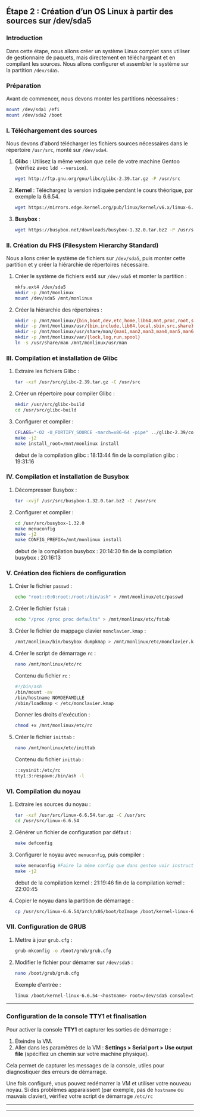 
## Étape 2 : Création d’un OS Linux à partir des sources sur /dev/sda5

### Introduction

Dans cette étape, nous allons créer un système Linux complet sans utiliser de gestionnaire de paquets, mais directement en téléchargeant et en compilant les sources. Nous allons configurer et assembler le système sur la partition `/dev/sda5`.

### Préparation

Avant de commencer, nous devons monter les partitions nécessaires :

```bash
mount /dev/sda1 /efi
mount /dev/sda2 /boot
```

### I. Téléchargement des sources

Nous devons d'abord télécharger les fichiers sources nécessaires dans le répertoire `/usr/src`, monté sur `/dev/sda4`.

1. **Glibc** : Utilisez la même version que celle de votre machine Gentoo (vérifiez avec `ldd --version`).

   ```bash
   wget http://ftp.gnu.org/gnu/libc/glibc-2.39.tar.gz -P /usr/src
   ```

2. **Kernel** : Téléchargez la version indiquée pendant le cours théorique, par exemple la 6.6.54.

   ```bash
   wget https://mirrors.edge.kernel.org/pub/linux/kernel/v6.x/linux-6.6.54.tar.gz -P /usr/src
   ```

3. **Busybox** :

   ```bash
   wget https://busybox.net/downloads/busybox-1.32.0.tar.bz2 -P /usr/src
   ```

### II. Création du FHS (Filesystem Hierarchy Standard)

Nous allons créer le système de fichiers sur `/dev/sda5`, puis monter cette partition et y créer la hiérarchie de répertoires nécessaire.

1. Créer le système de fichiers ext4 sur `/dev/sda5` et monter la partition :

   ```bash
   mkfs.ext4 /dev/sda5
   mkdir -p /mnt/monlinux
   mount /dev/sda5 /mnt/monlinux
   ```

2. Créer la hiérarchie des répertoires :

   ```bash
   mkdir -p /mnt/monlinux/{bin,boot,dev,etc,home,lib64,mnt,proc,root,sbin,sys,tmp,usr,var}
   mkdir -p /mnt/monlinux/usr/{bin,include,lib64,local,sbin,src,share}
   mkdir -p /mnt/monlinux/usr/share/man/{man1,man2,man3,man4,man5,man6,man7,man8}
   mkdir -p /mnt/monlinux/var/{lock,log,run,spool}
   ln -s /usr/share/man /mnt/monlinux/usr/man
   ```

### III. Compilation et installation de Glibc

1. Extraire les fichiers Glibc :

   ```bash
   tar -xzf /usr/src/glibc-2.39.tar.gz -C /usr/src
   ```

2. Créer un répertoire pour compiler Glibc :

   ```bash
   mkdir /usr/src/glibc-build
   cd /usr/src/glibc-build
   ```

3. Configurer et compiler :

   ```bash
   CFLAGS="-O2 -U_FORTIFY_SOURCE -march=x86-64 -pipe" ../glibc-2.39/configure --enable-addons --prefix=/usr --with-headers=/usr/include
   make -j2
   make install_root=/mnt/monlinux install
   ```
   debut de la compilation glibc : 18:13:44
   fin de la compilation glibc : 19:31:16
### IV. Compilation et installation de Busybox

1. Décompresser Busybox :

   ```bash
   tar -xvjf /usr/src/busybox-1.32.0.tar.bz2 -C /usr/src
   ```

2. Configurer et compiler :

   ```bash
   cd /usr/src/busybox-1.32.0
   make menuconfig
   make -j2
   make CONFIG_PREFIX=/mnt/monlinux install
   ```
   debut de la compilation busybox : 20:14:30
   fin de la compilation busybox : 20:16:13
### V. Création des fichiers de configuration

1. Créer le fichier `passwd` :

   ```bash
   echo "root::0:0:root:/root:/bin/ash" > /mnt/monlinux/etc/passwd
   ```

2. Créer le fichier `fstab` :

   ```bash
   echo "/proc /proc proc defaults" > /mnt/monlinux/etc/fstab
   ```

3. Créer le fichier de mappage clavier `monclavier.kmap` :

   ```bash
   /mnt/monlinux/bin/busybox dumpkmap > /mnt/monlinux/etc/monclavier.kmap
   ```

4. Créer le script de démarrage `rc` :

   ```bash
   nano /mnt/monlinux/etc/rc
   ```

   Contenu du fichier `rc` :

   ```bash
   #!/bin/ash
   /bin/mount -av
   /bin/hostname NOMDEFAMILLE
   /sbin/loadkmap < /etc/monclavier.kmap
   ```

   Donner les droits d'exécution :

   ```bash
   chmod +x /mnt/monlinux/etc/rc
   ```

5. Créer le fichier `inittab` :

   ```bash
   nano /mnt/monlinux/etc/inittab
   ```

   Contenu du fichier `inittab` :

   ```bash
   ::sysinit:/etc/rc
   tty1:3:respawn:/bin/ash -l
   ```

### VI. Compilation du noyau

1. Extraire les sources du noyau :

   ```bash
   tar -xzf /usr/src/linux-6.6.54.tar.gz -C /usr/src
   cd /usr/src/linux-6.6.54
   ```

2. Générer un fichier de configuration par défaut :

   ```bash
   make defconfig
   ```

3. Configurer le noyau avec `menuconfig`, puis compiler :

   ```bash
   make menuconfig #Faire la même config que dans gentoo voir instructions.md
   make -j2
   ```
   debut de la compilation kernel : 21:19:46
   fin de la compilation kernel : 22:00:45
4. Copier le noyau dans la partition de démarrage :

   ```bash
   cp /usr/src/linux-6.6.54/arch/x86/boot/bzImage /boot/kernel-linux-6.6.54-monlinux
   ```

### VII. Configuration de GRUB

1. Mettre à jour `grub.cfg` :

   ```bash
   grub-mkconfig -o /boot/grub/grub.cfg
   ```

2. Modifier le fichier pour démarrer sur `/dev/sda5` :

   ```bash
   nano /boot/grub/grub.cfg
   ```

   Exemple d'entrée :

   ```bash
   linux /boot/kernel-linux-6.6.54-<hostname> root=/dev/sda5 console=tty0 console=ttyS1 rootfstype=ext4 ro
   ```

---

### Configuration de la console TTY1 et finalisation

Pour activer la console **TTY1** et capturer les sorties de démarrage :

1. Éteindre la VM.
2. Aller dans les paramètres de la VM : **Settings > Serial port > Use output file** (spécifiez un chemin sur votre machine physique).

Cela permet de capturer les messages de la console, utiles pour diagnostiquer des erreurs de démarrage.

Une fois configuré, vous pouvez redémarrer la VM et utiliser votre nouveau noyau. Si des problèmes apparaissent (par exemple, pas de `hostname` ou mauvais clavier), vérifiez votre script de démarrage `/etc/rc`

---
---
